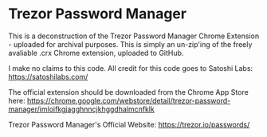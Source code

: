 # Trezor Password Manager

This is a deconstruction of the Trezor Password Manager Chrome Extension - uploaded for archival purposes. This is simply an un-zip'ing of the freely avaliable .crx Chrome extension, uploaded to GitHub.

I make no claims to this code. All credit for this code goes to Satoshi Labs: https://satoshilabs.com/

The official extension should be downloaded from the Chrome App Store here: https://chrome.google.com/webstore/detail/trezor-password-manager/imloifkgjagghnncjkhggdhalmcnfklk

Trezor Password Manager's Official Website: https://trezor.io/passwords/
